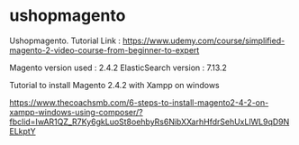 # ushopmagento
Ushopmagento.
Tutorial Link :
https://www.udemy.com/course/simplified-magento-2-video-course-from-beginner-to-expert

Magento version used : 2.4.2 
ElasticSearch version : 7.13.2

Tutorial to install Magento 2.4.2 with Xampp on windows

https://www.thecoachsmb.com/6-steps-to-install-magento2-4-2-on-xampp-windows-using-composer/?fbclid=IwAR1QZ_R7Ky6gkLuoSt8oehbyRs6NibXXarhHfdrSehUxLlWL9qD9NELkptY
